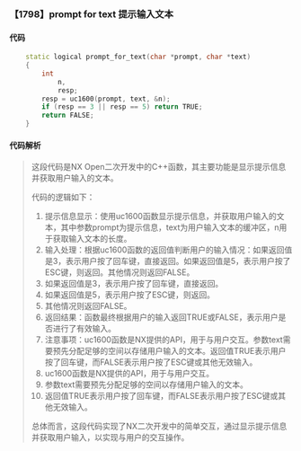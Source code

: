 ### 【1798】prompt for text 提示输入文本

#### 代码

```cpp
    static logical prompt_for_text(char *prompt, char *text)  
    {  
        int  
            n,  
            resp;  
        resp = uc1600(prompt, text, &n);  
        if (resp == 3 || resp == 5) return TRUE;  
        return FALSE;  
    }

```

#### 代码解析

> 这段代码是NX Open二次开发中的C++函数，其主要功能是显示提示信息并获取用户输入的文本。
>
> 代码的逻辑如下：
>
> 1. 提示信息显示：使用uc1600函数显示提示信息，并获取用户输入的文本，其中参数prompt为提示信息，text为用户输入文本的缓冲区，n用于获取输入文本的长度。
> 2. 输入处理：根据uc1600函数的返回值判断用户的输入情况：如果返回值是3，表示用户按了回车键，直接返回。如果返回值是5，表示用户按了ESC键，则返回。其他情况则返回FALSE。
> 3. 如果返回值是3，表示用户按了回车键，直接返回。
> 4. 如果返回值是5，表示用户按了ESC键，则返回。
> 5. 其他情况则返回FALSE。
> 6. 返回结果：函数最终根据用户的输入返回TRUE或FALSE，表示用户是否进行了有效输入。
> 7. 注意事项：uc1600函数是NX提供的API，用于与用户交互。参数text需要预先分配足够的空间以存储用户输入的文本。返回值TRUE表示用户按了回车键，而FALSE表示用户按了ESC键或其他无效输入。
> 8. uc1600函数是NX提供的API，用于与用户交互。
> 9. 参数text需要预先分配足够的空间以存储用户输入的文本。
> 10. 返回值TRUE表示用户按了回车键，而FALSE表示用户按了ESC键或其他无效输入。
>
> 总体而言，这段代码实现了NX二次开发中的简单交互，通过显示提示信息并获取用户输入，以实现与用户的交互操作。
>
